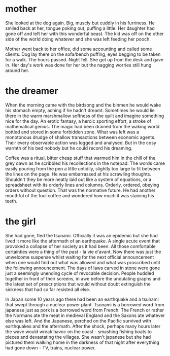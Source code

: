 # mother

She looked at the dog again. Big, muscly but cuddly in his furriness. He smiled
back at her, tongue poking out, puffing a little. Her daughter had gone off and
left her with this wonderful beast. The kid was off on the other side of the
world doing whatever and she was left feeding her pooch.

Mother went back to her office, did some accounting and called some clients.
Dog lay there on the sofa/bench puffing, eyes begging to be taken for a walk.
The hours passed. Night fell. She got up from the desk and gave in. Her day's
work was done for her but the nagging worries still hung around her.

# the dreamer

When the morning came with the birdsong and the binmen he would wake his
stomach empty, aching  if he hadn't dreamt. Sometimes he would lie there in the
warm marshmallow softness of the quilt and imagine something nice for the
day. An erotic fantasy, a heroic sporting effort, a stroke of mathematical
genius. The magic had been drained from the waking world bottled and stored in
some forbidden zone. What was left was a monotonous drudge of shallow
transactions between economic agents. Their every observable action was logged
and analysed. But in the cosy warmth of his bed nobody but he could record
his dreaming.

Coffee was a ritual, bitter cheap stuff that warmed him in the chill of the
grey dawn as he scribbled his recollections in the notepad. The words came
easily pouring from the pen a little untidily, slightly too large to fit
between the lines on the page. He was embarrassed at his scrawling thoughts.
Shouldn't they be more neatly laid out like a system of equations, or a
spreadsheet with its orderly lines and columns. Orderly, ordered, obeying orders without question. That was the normative future. He had another mouthful of the foul coffee and wondered how much it was staining his teeth. 

# the girl

She had gone, fled the tsunami. Officially it was an epidemic but she had lived it more like the aftermath of an earthquake. A single acute event that provoked a collapse of her society as it had been. All those comfortable certainties were a thing of the past - la vie d'avant. Now there was just the unwelcome suspense whilst waiting for the next official announcement when one would find out what was allowed and what was proscribed until the following announcement. The days of laws carved in stone were gone just a seemingly unending cycle of revocable decision. People huddled together in front of their screens, in awe before the undulating graphs and the latest set of prescriptions that would without doubt extinguish the sickness that had so far resisted all else. 

In Japan some 10 years ago there had been an earthquake and a tsunami that swept through a nuclear power plant. Tsunami is a borrowed word from  japanese just as pork is a borrowed word from French. The French or rather the Normans ate the meat in medieval England and the Saxons ate whatever else was left. And the Japanese, perched on the Pacific survived with earthquakes and the aftermath. After the shock, perhaps many hours later the wave would wreak havoc on the coast - smashing fishing boats to pieces and devastating the villages. She wasn't japanese but she had pictured them walking home in the darkness of that  night after everything had gone down - TV, trains, nuclear power.





